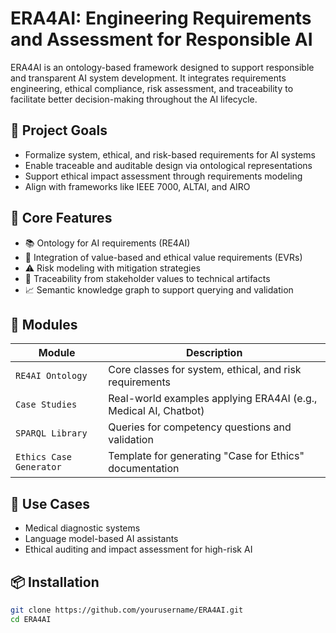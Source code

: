 # ERA4AI: Engineering Requirements and Assessment for Responsible AI

ERA4AI is an ontology-based framework designed to support responsible and transparent AI system development. It integrates requirements engineering, ethical compliance, risk assessment, and traceability to facilitate better decision-making throughout the AI lifecycle.

## 🚀 Project Goals

- Formalize system, ethical, and risk-based requirements for AI systems
- Enable traceable and auditable design via ontological representations
- Support ethical impact assessment through requirements modeling
- Align with frameworks like IEEE 7000, ALTAI, and AIRO

## 🧩 Core Features

- 📚 Ontology for AI requirements (RE4AI)
- 🧠 Integration of value-based and ethical value requirements (EVRs)
- ⚠️ Risk modeling with mitigation strategies
- 🧭 Traceability from stakeholder values to technical artifacts
- 📈 Semantic knowledge graph to support querying and validation

## 📄 Modules

| Module | Description |
|--------|-------------|
| `RE4AI Ontology` | Core classes for system, ethical, and risk requirements |
| `Case Studies` | Real-world examples applying ERA4AI (e.g., Medical AI, Chatbot) |
| `SPARQL Library` | Queries for competency questions and validation |
| `Ethics Case Generator` | Template for generating "Case for Ethics" documentation |

## 🧪 Use Cases

- Medical diagnostic systems
- Language model-based AI assistants
- Ethical auditing and impact assessment for high-risk AI

## 📦 Installation

```bash
git clone https://github.com/yourusername/ERA4AI.git
cd ERA4AI

